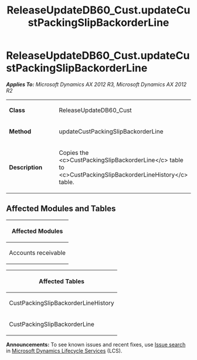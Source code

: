 ﻿---
title: ReleaseUpdateDB60_Cust.updateCustPackingSlipBackorderLine
TOCTitle: ReleaseUpdateDB60_Cust.updateCustPackingSlipBackorderLine
ms:assetid: d2571d22-66c8-145d-28af-e9d17cada1e9
ms:mtpsurl: https://msdn.microsoft.com/en-us/library/JJ686958(v=AX.60)
ms:contentKeyID: 49711408
ms.date: 05/18/2015
mtps_version: v=AX.60
---

# ReleaseUpdateDB60\_Cust.updateCustPackingSlipBackorderLine 


_**Applies To:** Microsoft Dynamics AX 2012 R3, Microsoft Dynamics AX 2012 R2_

<table>
<colgroup>
<col style="width: 50%" />
<col style="width: 50%" />
</colgroup>
<tbody>
<tr class="odd">
<td><p><strong>Class</strong></p></td>
<td><p>ReleaseUpdateDB60_Cust</p></td>
</tr>
<tr class="even">
<td><p><strong>Method</strong></p></td>
<td><p>updateCustPackingSlipBackorderLine</p></td>
</tr>
<tr class="odd">
<td><p><strong>Description</strong></p></td>
<td><p>Copies the &lt;c&gt;CustPackingSlipBackorderLine&lt;/c&gt; table to &lt;c&gt;CustPackingSlipBackorderLineHistory&lt;/c&gt; table.</p></td>
</tr>
</tbody>
</table>


## Affected Modules and Tables

<table>
<colgroup>
<col style="width: 100%" />
</colgroup>
<thead>
<tr class="header">
<th><p>Affected Modules</p></th>
</tr>
</thead>
<tbody>
<tr class="odd">
<td><p>Accounts receivable</p></td>
</tr>
</tbody>
</table>


<table>
<colgroup>
<col style="width: 100%" />
</colgroup>
<thead>
<tr class="header">
<th><p>Affected Tables</p></th>
</tr>
</thead>
<tbody>
<tr class="odd">
<td><p>CustPackingSlipBackorderLineHistory</p></td>
</tr>
<tr class="even">
<td><p>CustPackingSlipBackorderLine</p></td>
</tr>
</tbody>
</table>

  
**Announcements:** To see known issues and recent fixes, use [Issue search](http://go.microsoft.com/fwlink/?linkid=389258) in [Microsoft Dynamics Lifecycle Services](http://go.microsoft.com/fwlink/?linkid=306505) (LCS).


